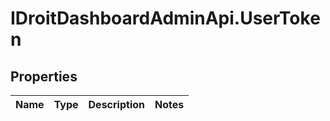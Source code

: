 # IDroitDashboardAdminApi.UserToken

## Properties
Name | Type | Description | Notes
------------ | ------------- | ------------- | -------------
